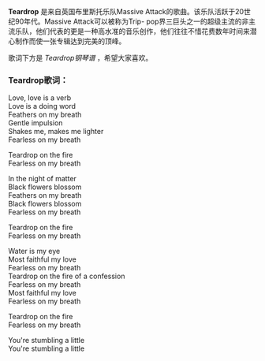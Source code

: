 

**Teardrop** 是来自英国布里斯托乐队Massive Attack的歌曲。该乐队活跃于20世纪90年代。Massive
Attack可以被称为Trip-
pop界三巨头之一的超级主流的非主流乐队，他们代表的更是一种高水准的音乐创作，他们往往不惜花费数年时间来潜心制作而使一张专辑达到完美的顶峰。

  
歌词下方是 _Teardrop钢琴谱_ ，希望大家喜欢。

### Teardrop歌词：

Love, love is a verb  
Love is a doing word  
Feathers on my breath  
Gentle impulsion  
Shakes me, makes me lighter  
Fearless on my breath

Teardrop on the fire  
Fearless on my breath

In the night of matter  
Black flowers blossom  
Feathers on my breath  
Black flowers blossom  
Fearless on my breath

Teardrop on the fire  
Fearless on my breath

Water is my eye  
Most faithful my love  
Fearless on my breath  
Teardrop on the fire of a confession  
Fearless on my breath  
Most faithful my love  
Fearless on my breath

Teardrop on the fire  
Fearless on my breath

You're stumbling a little  
You're stumbling a little

